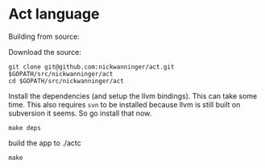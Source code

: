 # Act language

Building from source:

Download the source:

```
git clone git@github.com:nickwanninger/act.git $GOPATH/src/nickwanninger/act
cd $GOPATH/src/nickwanninger/act
```

Install the dependencies (and setup the llvm bindings). This can take some time. This also requires `svn` to be installed because llvm is still built on subversion it seems. So go install that now.

```
make deps
```

build the app to ./actc

```
make
```
